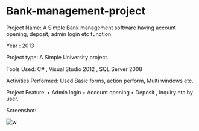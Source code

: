 # Bank-management-project

Project  Name: A Simple Bank management software having account opening, deposit, admin login etc function.

Year : 2013

Project type: A Simple University project.

Tools Used:  C# , Visual Studio 2012 , SQL Server 2008

Activities Performed:  Used Basic forms, action perform, Multi windows etc.

Project  Feature: 
•	Admin login
•	Account opening
•	Deposit , inquiry etc by user.

Screenshot:

![w](https://user-images.githubusercontent.com/13907747/36049672-e00931d0-0e0d-11e8-8d53-e9202d657488.jpg)

